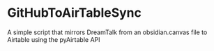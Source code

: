 # GitHubToAirTableSync

A simple script that mirrors DreamTalk from an obsidian.canvas file to Airtable using the pyAirtable API
